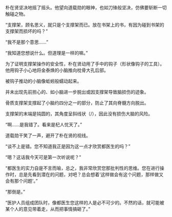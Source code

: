 朴在贤坚决地摇了摇头。他望向道载勋的眼神，也如刀锋般坚决，仿佛要斩断一切触碰之物。

“支撑架，顾名思义，就只是个支撑架而已。放在书架上的书，有因为碰到书架的支撑架而损坏的吗？”

“我不是那个意思……”

“我知道您想说什么。但道理是一样的嘛。”

为了证明支撑架操作的安全性，朴在贤动用了手中的钩子（形状像钩子的工具）。他用钩子小心地将金泰焕的小脑推向枕骨大孔后部。

被钩子推动的小脑像蚯蚓般蠕动起来。

并未出现先前担心的、如小脑进一步脱出或因支撑架导致脑损伤的迹象。

骨质支撑架支撑起了小脑约四分之一的部分，防止了其向脊髓方向脱出。

支撑架的末端是钝圆的，其角度呈斜线状（/），因此没有损伤大脑的风险。

“啊……是我错了。看来是杞人忧天了。”

道载勋干笑了一声，避开了朴在贤的视线。

“谈不上是错。您不知道我正是因为这一点才欣赏都医生的吗？”

“嗯？这话我今天可是第一次听说呢？”

“都医生的实力自是不言而喻，总之，我非常欣赏您那批判性的思维。您在进行操作时，总是先看到潜在的问题，对吧？总会想着‘这样做会有这个问题，那样做又会有那个问题’。”

“那倒是。”

“医护人员组成团队时，像都医生您这样的人是必不可少的。不然的话，就可能被某个人的意见带着走，从而把事情搞砸了。”